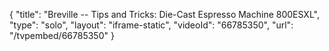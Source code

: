 {
    "title": "Breville -- Tips and Tricks: Die-Cast Espresso Machine 800ESXL",
    "type": "solo",
    "layout": "iframe-static",
    "videoId": "66785350",
    "url": "\/tvpembed\/66785350"
}
